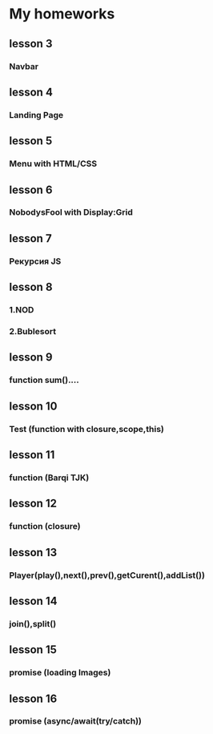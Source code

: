 ﻿# My homeworks
## lesson 3
### Navbar
## lesson 4
### Landing Page
## lesson 5
### Menu with HTML/CSS
## lesson 6
### NobodysFool with Display:Grid
## lesson 7
### Рекурсия JS
## lesson 8
### 1.NOD
### 2.Bublesort
## lesson 9
### function sum()....
## lesson 10
### Test (function with closure,scope,this)
## lesson 11
### function (Barqi TJK)
## lesson 12
### function (closure)
## lesson 13
### Player(play(),next(),prev(),getCurent(),addList())
## lesson 14
### join(),split()
## lesson 15 
### promise (loading Images)
## lesson 16
### promise (async/await(try/catch))